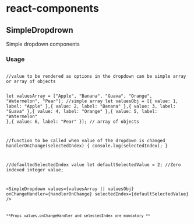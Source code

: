 # react-components
## SimpleDropdrown
Simple dropdown components
### Usage
<code>
//value to be rendered as options in the dropdown can be simple array or array of objects

let valuesArray = ["Apple", "Banana", "Guava", "Orange", "Watermelon", "Pear"]; //simple array
let valuesObj = [{
  value: 1, label: "Apple"
},{
  value: 2, label: "Banana"
},{
  value: 3, label: "Guava"
},{
  value: 4, label: "Orange"
},{
  value: 5, label: "Watermelon"
},{
  value: 6, label: "Pear"
}]; // array of objects

//function to be called when value of the dropdown is changed
handlerOnChange(selectedIndex) {
  console.log(selectedIndex);
}

//defaultedSelectedIndex value
let defaultSelectedValue = 2; //Zero indexed integer value;

<SimpleDropdown values={valuesArray || valuesObj} onChangeHandler={handlerOnChange} selectedIndex={defaultSelectedValue} />
<code>

**Props values,onChangeHandler and selectedIndex are mandatory **
